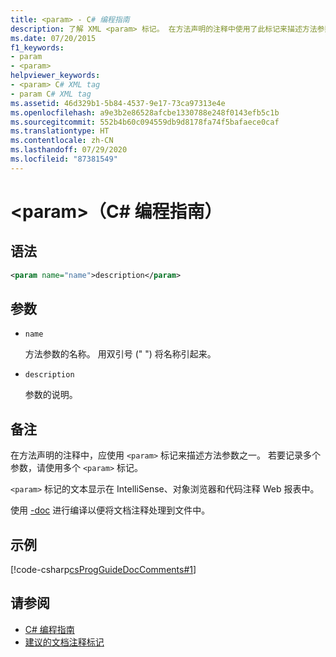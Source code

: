```yaml
---
title: <param> - C# 编程指南
description: 了解 XML <param> 标记。 在方法声明的注释中使用了此标记来描述方法参数之一。
ms.date: 07/20/2015
f1_keywords:
- param
- <param>
helpviewer_keywords:
- <param> C# XML tag
- param C# XML tag
ms.assetid: 46d329b1-5b84-4537-9e17-73ca97313e4e
ms.openlocfilehash: a9e3b2e86528afcbe1330788e248f0143efb5c1b
ms.sourcegitcommit: 552b4b60c094559db9d8178fa74f5bafaece0caf
ms.translationtype: HT
ms.contentlocale: zh-CN
ms.lasthandoff: 07/29/2020
ms.locfileid: "87381549"
---
```

# <a name="param-c-programming-guide"></a>\<param>（C# 编程指南）

## <a name="syntax"></a>语法

```xml
<param name="name">description</param>
```

## <a name="parameters"></a>参数

- `name`

  方法参数的名称。 用双引号 (" ") 将名称引起来。

- `description`

  参数的说明。

## <a name="remarks"></a>备注

在方法声明的注释中，应使用 `<param>` 标记来描述方法参数之一。 若要记录多个参数，请使用多个 `<param>` 标记。

`<param>` 标记的文本显示在 IntelliSense、对象浏览器和代码注释 Web 报表中。

使用 [-doc](../../language-reference/compiler-options/doc-compiler-option.md) 进行编译以便将文档注释处理到文件中。

## <a name="example"></a>示例

[!code-csharp[csProgGuideDocComments#1](~/samples/snippets/csharp/VS_Snippets_VBCSharp/csProgGuideDocComments/CS/DocComments.cs#1)]

## <a name="see-also"></a>请参阅

- [C# 编程指南](../index.md)
- [建议的文档注释标记](./recommended-tags-for-documentation-comments.md)
